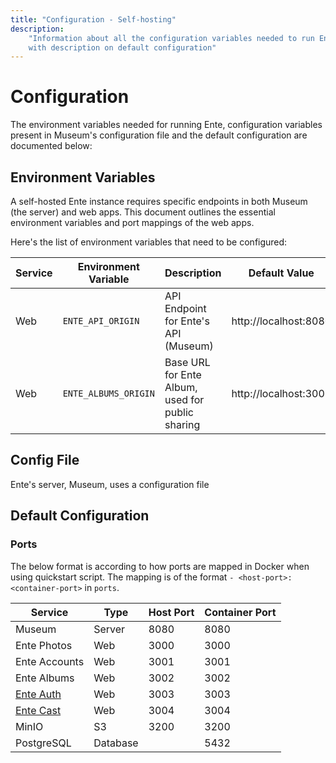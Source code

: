 ```yaml
---
title: "Configuration - Self-hosting"
description:
    "Information about all the configuration variables needed to run Ente along
    with description on default configuration"
---
```


# Configuration

The environment variables needed for running Ente, configuration variables
present in Museum's configuration file and the default configuration are
documented below:

## Environment Variables

A self-hosted Ente instance requires specific endpoints in both Museum (the
server) and web apps. This document outlines the essential environment variables
and port mappings of the web apps.

Here's the list of environment variables that need to be configured:

| Service | Environment Variable | Description                                      | Default Value         |
| ------- | -------------------- | ------------------------------------------------ | --------------------- |
| Web     | `ENTE_API_ORIGIN`    | API Endpoint for Ente's API (Museum)             | http://localhost:8080 |
| Web     | `ENTE_ALBUMS_ORIGIN` | Base URL for Ente Album, used for public sharing | http://localhost:3002 |

## Config File

Ente's server, Museum, uses a configuration file

## Default Configuration

### Ports

The below format is according to how ports are mapped in Docker when using
quickstart script. The mapping is of the format `- <host-port>:<container-port>`
in `ports`.

| Service                            | Type     | Host Port | Container Port |
| ---------------------------------- | -------- | --------- | -------------- |
| Museum                             | Server   | 8080      | 8080           |
| Ente Photos                        | Web      | 3000      | 3000           |
| Ente Accounts                      | Web      | 3001      | 3001           |
| Ente Albums                        | Web      | 3002      | 3002           |
| [Ente Auth](https://ente.io/auth/) | Web      | 3003      | 3003           |
| [Ente Cast](http://ente.io/cast)   | Web      | 3004      | 3004           |
| MinIO                              | S3       | 3200      | 3200           |
| PostgreSQL                         | Database |           | 5432           |
